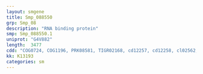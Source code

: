 ```yaml
---
layout: smgene
title: Smp_088550
grp: Smp_08
description: "RNA binding protein"
smp: Smp_088550.1
uniprot: "G4V882"
length:  3477
cdd: "COG0724, COG1196, PRK08581, TIGR02168, cd12257, cd12258, cl02562, cl11592, cl17169, pfam00076, pfam00642, pfam01480, pfam12072, pfam14259, smart00356, smart00360"
kk: K13193
categories: sm
---
```

